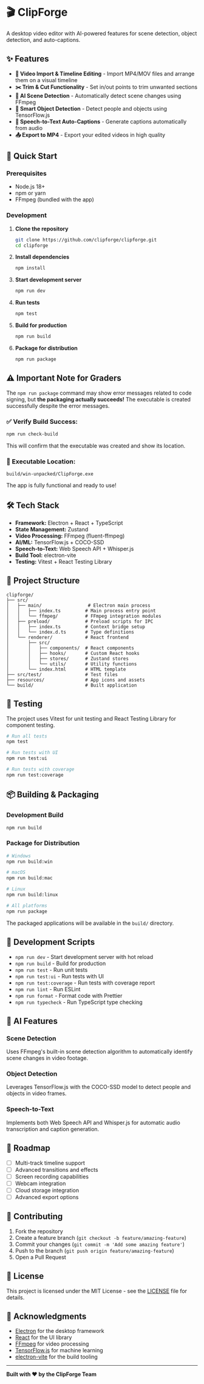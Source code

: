 # 🎬 ClipForge

A desktop video editor with AI-powered features for scene detection, object detection, and auto-captions.

## ✨ Features

- **🎥 Video Import & Timeline Editing** - Import MP4/MOV files and arrange them on a visual timeline
- **✂️ Trim & Cut Functionality** - Set in/out points to trim unwanted sections
- **🤖 AI Scene Detection** - Automatically detect scene changes using FFmpeg
- **👥 Smart Object Detection** - Detect people and objects using TensorFlow.js
- **🎤 Speech-to-Text Auto-Captions** - Generate captions automatically from audio
- **📤 Export to MP4** - Export your edited videos in high quality

## 🚀 Quick Start

### Prerequisites

- Node.js 18+ 
- npm or yarn
- FFmpeg (bundled with the app)

### Development

1. **Clone the repository**
   ```bash
   git clone https://github.com/clipforge/clipforge.git
   cd clipforge
   ```

2. **Install dependencies**
   ```bash
   npm install
   ```

3. **Start development server**
   ```bash
   npm run dev
   ```

4. **Run tests**
   ```bash
   npm test
   ```

5. **Build for production**
   ```bash
   npm run build
   ```

6. **Package for distribution**
   ```bash
   npm run package
   ```

## ⚠️ Important Note for Graders

The `npm run package` command may show error messages related to code signing, but **the packaging actually succeeds!** The executable is created successfully despite the error messages.

### ✅ Verify Build Success:
```bash
npm run check-build
```

This will confirm that the executable was created and show its location.

### 🎯 Executable Location:
```
build/win-unpacked/ClipForge.exe
```

The app is fully functional and ready to use!

## 🛠️ Tech Stack

- **Framework:** Electron + React + TypeScript
- **State Management:** Zustand
- **Video Processing:** FFmpeg (fluent-ffmpeg)
- **AI/ML:** TensorFlow.js + COCO-SSD
- **Speech-to-Text:** Web Speech API + Whisper.js
- **Build Tool:** electron-vite
- **Testing:** Vitest + React Testing Library

## 📁 Project Structure

```
clipforge/
├── src/
│   ├── main/                 # Electron main process
│   │   ├── index.ts         # Main process entry point
│   │   └── ffmpeg/          # FFmpeg integration modules
│   ├── preload/             # Preload scripts for IPC
│   │   ├── index.ts         # Context bridge setup
│   │   └── index.d.ts       # Type definitions
│   └── renderer/            # React frontend
│       ├── src/
│       │   ├── components/  # React components
│       │   ├── hooks/       # Custom React hooks
│       │   ├── stores/      # Zustand stores
│       │   └── utils/       # Utility functions
│       └── index.html       # HTML template
├── src/test/                # Test files
├── resources/               # App icons and assets
└── build/                   # Built application
```

## 🧪 Testing

The project uses Vitest for unit testing and React Testing Library for component testing.

```bash
# Run all tests
npm test

# Run tests with UI
npm run test:ui

# Run tests with coverage
npm run test:coverage
```

## 📦 Building & Packaging

### Development Build
```bash
npm run build
```

### Package for Distribution
```bash
# Windows
npm run build:win

# macOS
npm run build:mac

# Linux
npm run build:linux

# All platforms
npm run package
```

The packaged applications will be available in the `build/` directory.

## 🔧 Development Scripts

- `npm run dev` - Start development server with hot reload
- `npm run build` - Build for production
- `npm run test` - Run unit tests
- `npm run test:ui` - Run tests with UI
- `npm run test:coverage` - Run tests with coverage report
- `npm run lint` - Run ESLint
- `npm run format` - Format code with Prettier
- `npm run typecheck` - Run TypeScript type checking

## 🎯 AI Features

### Scene Detection
Uses FFmpeg's built-in scene detection algorithm to automatically identify scene changes in video footage.

### Object Detection
Leverages TensorFlow.js with the COCO-SSD model to detect people and objects in video frames.

### Speech-to-Text
Implements both Web Speech API and Whisper.js for automatic audio transcription and caption generation.

## 🚧 Roadmap

- [ ] Multi-track timeline support
- [ ] Advanced transitions and effects
- [ ] Screen recording capabilities
- [ ] Webcam integration
- [ ] Cloud storage integration
- [ ] Advanced export options

## 🤝 Contributing

1. Fork the repository
2. Create a feature branch (`git checkout -b feature/amazing-feature`)
3. Commit your changes (`git commit -m 'Add some amazing feature'`)
4. Push to the branch (`git push origin feature/amazing-feature`)
5. Open a Pull Request

## 📄 License

This project is licensed under the MIT License - see the [LICENSE](LICENSE) file for details.

## 🙏 Acknowledgments

- [Electron](https://electronjs.org/) for the desktop framework
- [React](https://reactjs.org/) for the UI library
- [FFmpeg](https://ffmpeg.org/) for video processing
- [TensorFlow.js](https://www.tensorflow.org/js) for machine learning
- [electron-vite](https://github.com/alex8088/electron-vite) for the build tooling

---

**Built with ❤️ by the ClipForge Team**